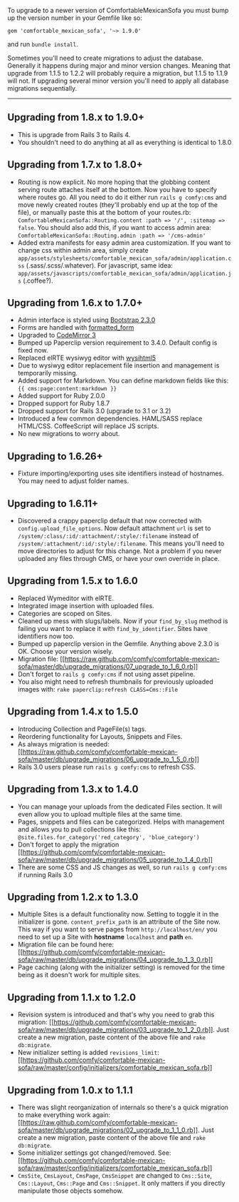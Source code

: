 To upgrade to a newer version of ComfortableMexicanSofa you must bump up the version number in your Gemfile like so:

    gem 'comfortable_mexican_sofa', '~> 1.9.0'

and run `bundle install`. 

Sometimes you'll need to create migrations to adjust the database. Generally it happens during major and minor version changes. Meaning that upgrade from 1.1.5 to 1.2.2 will probably require a migration, but 1.1.5 to 1.1.9 will not. If upgrading several minor version you'll need to apply all database migrations sequentially.

---

## Upgrading from 1.8.x to 1.9.0+
* This is upgrade from Rails 3 to Rails 4.
* You shouldn't need to do anything at all as everything is identical to 1.8.0

## Upgrading from 1.7.x to 1.8.0+
* Routing is now explicit. No more hoping that the globbing content serving route attaches itself at the bottom. Now you have to specify where routes go. All you need to do it either run `rails g comfy:cms` and move newly created routes (they'll probably end up at the top of the file), or manually paste this at the bottom of your routes.rb: `ComfortableMexicanSofa::Routing.content :path => '/', :sitemap => false`. You should also add this, if you want to access admin area: `ComfortableMexicanSofa::Routing.admin :path => '/cms-admin'`
* Added extra manifests for easy admin area customization. If you want to change css within admin area, simply create `app/assets/stylesheets/comfortable_mexican_sofa/admin/application.css` (.sass/.scss/.whatever). For javascript, same idea: `app/assets/javascripts/comfortable_mexican_sofa/admin/application.js` (.coffee?).

## Upgrading from 1.6.x to 1.7.0+
* Admin interface is styled using [Bootstrap 2.3.0](http://twitter.github.com/bootstrap/)
* Forms are handled with [formatted_form](https://github.com/twg/formatted_form)
* Upgraded to [CodeMirror 3](http://codemirror.net/)
* Bumped up Paperclip version requirement to 3.4.0. Default config is fixed now.
* Replaced elRTE wysiwyg editor with [wysihtml5](http://xing.github.com/wysihtml5/)
* Due to wysiwyg editor replacement file insertion and management is temporarily missing.
* Added support for Markdown. You can define markdown fields like this: `{{ cms:page:content:markdown }}`
* Added support for Ruby 2.0.0
* Dropped support for Ruby 1.8.7
* Dropped support for Rails 3.0 (upgrade to 3.1 or 3.2)
* Introduced a few common dependencies. HAML/SASS replace HTML/CSS. CoffeeScript will replace JS scripts.
* No new migrations to worry about.

## Upgrading to 1.6.26+
* Fixture importing/exporting uses site identifiers instead of hostnames. You may need to adjust folder names.

## Upgrading to 1.6.11+
* Discovered a crappy paperclip default that now corrected with `config.upload_file_options`. Now default attachment `url` is set to `/system/:class/:id/:attachment/:style/:filename` instead of `/system/:attachment/:id/:style/:filename`. This means you'll need to move directories to adjust for this change. Not a problem if you never uploaded any files through CMS, or have your own override in place.

## Upgrading from 1.5.x to 1.6.0
* Replaced Wymeditor with elRTE.
* Integrated image insertion with uploaded files.
* Categories are scoped on Sites.
* Cleaned up mess with slugs/labels. Now if your `find_by_slug` method is failing you want to replace it with `find_by_identifier`. Sites have identifiers now too.
* Bumped up paperclip version in the Gemfile. Anything above 2.3.0 is OK. Choose your version wisely.
* Migration file: [[https://raw.github.com/comfy/comfortable-mexican-sofa/master/db/upgrade_migrations/07_upgrade_to_1_6_0.rb]]
* Don't forget to `rails g comfy:cms` if not using asset pipeline.
* You also might need to refresh thumbnails for previously uploaded images with: `rake paperclip:refresh CLASS=Cms::File`

## Upgrading from 1.4.x to 1.5.0
* Introducing Collection and PageFile(s) tags.
* Reordering functionality for Layouts, Snippets and Files.
* As always migration is needed: [[https://raw.github.com/comfy/comfortable-mexican-sofa/master/db/upgrade_migrations/06_upgrade_to_1_5_0.rb]]
* Rails 3.0 users please run `rails g comfy:cms` to refresh CSS.

## Upgrading from 1.3.x to 1.4.0
* You can manage your uploads from the dedicated Files section. It will even allow you to upload multiple files at the same time.
* Pages, snippets and files can be categorized. Helps with management and allows you to pull collections like this: `@site.files.for_category('red_category', 'blue_category')`
* Don't forget to apply the migration [[https://github.com/comfy/comfortable-mexican-sofa/raw/master/db/upgrade_migrations/05_upgrade_to_1_4_0.rb]]
* There are some CSS and JS changes as well, so run `rails g comfy:cms` if running Rails 3.0

## Upgrading from 1.2.x to 1.3.0
* Multiple Sites is a default functionality now. Setting to toggle it in the initializer is gone. `content_prefix_path` is an attribute of the Site now. This way if you want to serve pages from `http://localhost/en/` you need to set up a Site with **hostname** `localhost` and **path** `en`.
* Migration file can be found here: [[https://github.com/comfy/comfortable-mexican-sofa/raw/master/db/upgrade_migrations/04_upgrade_to_1_3_0.rb]]
* Page caching (along with the initializer setting) is removed for the time being as it doesn't work for multiple sites.

## Upgrading from 1.1.x to 1.2.0
* Revision system is introduced and that's why you need to grab this migration: [[https://github.com/comfy/comfortable-mexican-sofa/raw/master/db/upgrade_migrations/03_upgrade_to_1_2_0.rb]]. Just create a new migration, paste content of the above file and `rake db:migrate`.
* New initializer setting is added `revisions_limit`: [[https://github.com/comfy/comfortable-mexican-sofa/raw/master/config/initializers/comfortable_mexican_sofa.rb]]

## Upgrading from 1.0.x to 1.1.1
* There was slight reorganization of internals so there's a quick migration to make everything work again: [[https://raw.github.com/comfy/comfortable-mexican-sofa/master/db/upgrade_migrations/02_upgrade_to_1_1_0.rb]]. Just create a new migration, paste content of the above file and `rake db:migrate`.
* Some initializer settings got changed/removed. See: [[https://github.com/comfy/comfortable-mexican-sofa/raw/master/config/initializers/comfortable_mexican_sofa.rb]]
* `CmsSite`, `CmsLayout`, `CmsPage`, `CmsSnippet` are changed to `Cms::Site`, `Cms::Layout`, `Cms::Page` and `Cms::Snippet`. It only matters if you directly manipulate those objects somehow.
